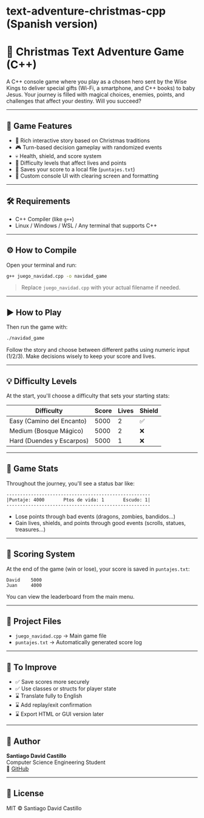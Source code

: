 # text-adventure-christmas-cpp (Spanish version)
# 🎄 Christmas Text Adventure Game (C++)

A C++ console game where you play as a chosen hero sent by the Wise Kings to deliver special gifts (Wi-Fi, a smartphone, and C++ books) to baby Jesus. Your journey is filled with magical choices, enemies, points, and challenges that affect your destiny. Will you succeed?

---

## 🚀 Game Features

- 📜 Rich interactive story based on Christmas traditions  
- 🎮 Turn-based decision gameplay with randomized events  
- 💀 Health, shield, and score system  
- 🎯 Difficulty levels that affect lives and points  
- 📂 Saves your score to a local file (`puntajes.txt`)  
- 🧠 Custom console UI with clearing screen and formatting  

---

## 🛠️ Requirements

- C++ Compiler (like `g++`)  
- Linux / Windows / WSL / Any terminal that supports C++  

---

## ⚙️ How to Compile

Open your terminal and run:

```bash
g++ juego_navidad.cpp -o navidad_game
```

> Replace `juego_navidad.cpp` with your actual filename if needed.

---

## ▶️ How to Play

Then run the game with:

```bash
./navidad_game
```

Follow the story and choose between different paths using numeric input (1/2/3). Make decisions wisely to keep your score and lives.

---

## 💡 Difficulty Levels

At the start, you'll choose a difficulty that sets your starting stats:

| Difficulty                      | Score | Lives | Shield |
|---------------------------------|-------|-------|--------|
| Easy (Camino del Encanto)       | 5000  | 2     | ✅      |
| Medium (Bosque Mágico)          | 5000  | 2     | ❌      |
| Hard (Duendes y Escarpos)       | 5000  | 1     | ❌      |

---

## 🎯 Game Stats

Throughout the journey, you'll see a status bar like:

```
-----------------------------------------------------
|Puntaje: 4000       Ptos de vida: 1       Escudo: 1|
-----------------------------------------------------
```

- Lose points through bad events (dragons, zombies, bandidos...)  
- Gain lives, shields, and points through good events (scrolls, statues, treasures...)

---

## 📝 Scoring System

At the end of the game (win or lose), your score is saved in `puntajes.txt`:

```
David    5000
Juan     4000
```

You can view the leaderboard from the main menu.

---

## 📂 Project Files

- `juego_navidad.cpp` → Main game file  
- `puntajes.txt` → Automatically generated score log  

---

## 📌 To Improve

- ✅ Save scores more securely  
- ✅ Use classes or structs for player state  
- ⌛ Translate fully to English  
- ⌛ Add replay/exit confirmation  
- ⌛ Export HTML or GUI version later  

---

## 👤 Author

**Santiago David Castillo**  
Computer Science Engineering Student  
🔗 [GitHub](https://github.com/Santiago193)

---

## 📜 License

MIT © Santiago David Castillo
